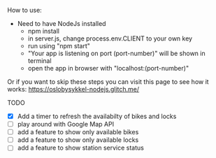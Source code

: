 How to use:

- Need to have NodeJs installed
  - npm install
  - in server.js, change process.env.CLIENT to your own key
  - run using "npm start"
  - "Your app is listening on port (port-number)" will be shown in terminal
  - open the app in browser with "localhost:(port-number)"

Or if you want to skip these steps you can visit this page to see how it works:
<a href="https://oslobysykkel-nodejs.glitch.me/" target="_blank">https://oslobysykkel-nodejs.glitch.me/</a>

TODO
- [x] Add a timer to refresh the availabilty of bikes and locks
- [ ] play around with Google Map API
- [ ] add a feature to show only available bikes
- [ ] add a feature to show only available locks
- [ ] add a feature to show station service status
